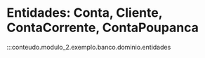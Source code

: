 # Entidades: Conta, Cliente, ContaCorrente, ContaPoupanca

:::conteudo.modulo_2.exemplo.banco.dominio.entidades